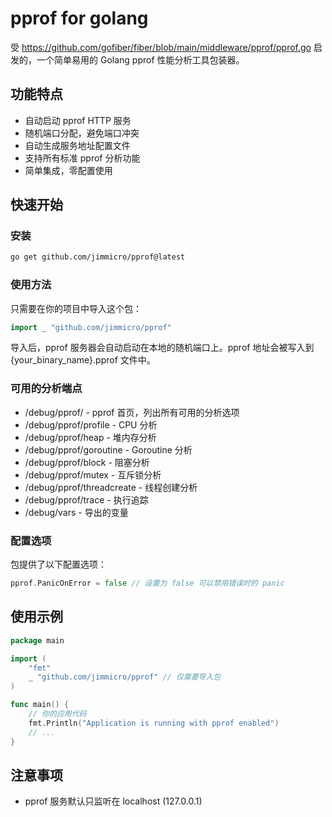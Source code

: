 # pprof for golang

受 <https://github.com/gofiber/fiber/blob/main/middleware/pprof/pprof.go> 启发的，一个简单易用的 Golang pprof 性能分析工具包装器。

## 功能特点

- 自动启动 pprof HTTP 服务
- 随机端口分配，避免端口冲突
- 自动生成服务地址配置文件
- 支持所有标准 pprof 分析功能
- 简单集成，零配置使用

## 快速开始

### 安装

```bash
go get github.com/jimmicro/pprof@latest
```

### 使用方法

只需要在你的项目中导入这个包：

```go
import _ "github.com/jimmicro/pprof"
 ```

导入后，pprof 服务器会自动启动在本地的随机端口上。pprof 地址会被写入到 {your_binary_name}.pprof 文件中。

### 可用的分析端点

- /debug/pprof/ - pprof 首页，列出所有可用的分析选项
- /debug/pprof/profile - CPU 分析
- /debug/pprof/heap - 堆内存分析
- /debug/pprof/goroutine - Goroutine 分析
- /debug/pprof/block - 阻塞分析
- /debug/pprof/mutex - 互斥锁分析
- /debug/pprof/threadcreate - 线程创建分析
- /debug/pprof/trace - 执行追踪
- /debug/vars - 导出的变量

### 配置选项

包提供了以下配置选项：

```go
pprof.PanicOnError = false // 设置为 false 可以禁用错误时的 panic
```

## 使用示例

```go
package main

import (
    "fmt"
    _ "github.com/jimmicro/pprof" // 仅需要导入包
)

func main() {
    // 你的应用代码
    fmt.Println("Application is running with pprof enabled")
    // ... 
}
```

## 注意事项

- pprof 服务默认只监听在 localhost (127.0.0.1)
